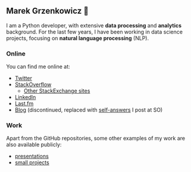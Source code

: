 ## Marek Grzenkowicz 👋

I am a Python developer, with extensive **data processing** and **analytics** background. For the last few years,
I have been working in data science projects, focusing on **natural language processing** (NLP).

### Online

You can find me online at:

- [Twitter](https://twitter.com/chopeen)
- [StackOverflow](http://stackoverflow.com/users/95/marek-grzenkowicz?tab=profile)
  - [Other StackExchange sites](http://stackexchange.com/users/79/marek-grzenkowicz?tab=accounts)
- [LinkedIn](https://www.linkedin.com/in/marekgrzenkowicz)
- [Last.fm](http://www.last.fm/user/chopeen) 
- [Blog](http://chopeen.blogspot.com/) (discontinued, replaced with [self-answers](http://stackoverflow.com/help/self-answer) I post at SO)

### Work

Apart from the GitHub repositories, some other examples of my work are also available publicly:

- [presentations](presentations.md)
- [small projects](projects.md)
